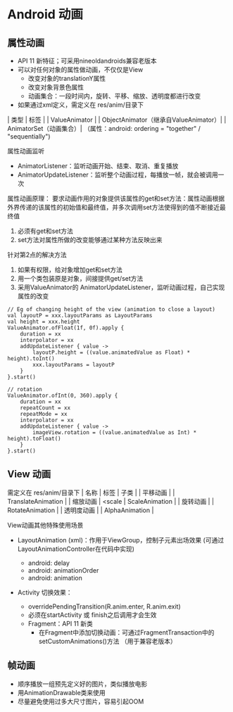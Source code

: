 # Android 动画
## 属性动画
- API 11 新特征；可采用nineoldandroids兼容老版本
- 可以对任何对象的属性做动画，不仅仅是View
    - 改变对象的translationY属性
    - 改变对象背景色属性
    - 动画集合：一段时间内，旋转、平移、缩放、透明度都进行改变
- 如果通过xml定义，需定义在 res/anim/目录下

| 类型 | 标签 |
| ValueAnimator | <animator>
| ObjectAnimator（继承自ValueAnimator）| <ObjectAnimator>
| AnimatorSet（动画集合）| <set> （属性：android: ordering = "together" / "sequentially")

属性动画监听
- AnimatorListener：监听动画开始、结束、取消、重复播放
- AnimatorUpdateListener：监听整个动画过程，每播放一帧，就会被调用一次

属性动画原理：
要求动画作用的对象提供该属性的get和set方法：属性动画根据外界传递的该属性的初始值和最终值，并多次调用set方法使得到的值不断接近最终值
1. 必须有get和set方法
2. set方法对属性所做的改变能够通过某种方法反映出来

针对第2点的解决方法
1. 如果有权限，给对象增加get和set方法
2. 用一个类包装原是对象，间接提供get/set方法
3. 采用ValueAnimator的 AnimatorUpdateListener，监听动画过程，自己实现属性的改变
```
// Eg of changing height of the view (animation to close a layout)
val layoutP = xxx.layoutParams as LayoutParams
val height = xxx.height
ValueAnimator.ofFloat(1f, 0f).apply {
    duration = xx
    interpolator = xx
    addUpdateListener { value -> 
        layoutP.height = ((value.animatedValue as Float) * height).toInt()
        xxx.layoutParams = layoutP
    }
}.start()

// rotation 
ValueAnimator.ofInt(0, 360).apply {
    duration = xx
    repeatCount = xx
    repeatMode = xx
    interpolator = xx
    addUpdateListener { value -> 
        imageView.rotation = ((value.animatedValue as Int) * height).toFloat()
    }
}.start()

```


## View 动画

需定义在 res/anim/目录下
| 名称 | 标签 | 子类 | 
| 平移动画 | <translate> | TranslateAnimation | 
| 缩放动画 | <scale | ScaleAnimation |
| 旋转动画 | <rotate> | RotateAnimation | 
| 透明度动画 | <alpha> | AlphaAnimation |


View动画其他特殊使用场景
- LayoutAnimation (xml)：作用于ViewGroup，控制子元素出场效果 (可通过LayoutAnimationController在代码中实现)
    - android: delay
    - android: animationOrder
    - android: animation

- Activity 切换效果：
    - overridePendingTransition(R.anim.enter, R.anim.exit)
    - 必须在startActivity 或 finish之后调用才会生效
    - Fragment：API 11 新类
        - 在Fragment中添加切换动画：可通过FragmentTransaction中的setCustomAnimations()方法 （用于兼容老版本）


## 帧动画
- 顺序播放一组预先定义好的图片，类似播放电影
- 用AnimationDrawable类来使用
- 尽量避免使用过多大尺寸图片，容易引起OOM




